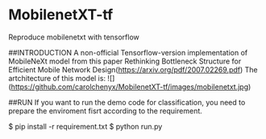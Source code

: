 # MobilenetXT-tf
Reproduce mobilenetxt with tensorflow

##INTRODUCTION
 A non-official Tensorflow-version implementation of MobileNeXt model from this paper Rethinking Bottleneck Structure for Efficient Mobile Network Design(https://arxiv.org/pdf/2007.02269.pdf)
 The artchitecture of this model is:
 ![]
 (https://github.com/carolchenyx/MobilenetXT-tf/images/mobilenetxt.jpg)
 
 
 ##RUN
 If you want to run the demo code for classification, you need to prepare the enviroment fisrt according to the requirement.
 
 $ pip install -r requirement.txt
 $ python run.py
